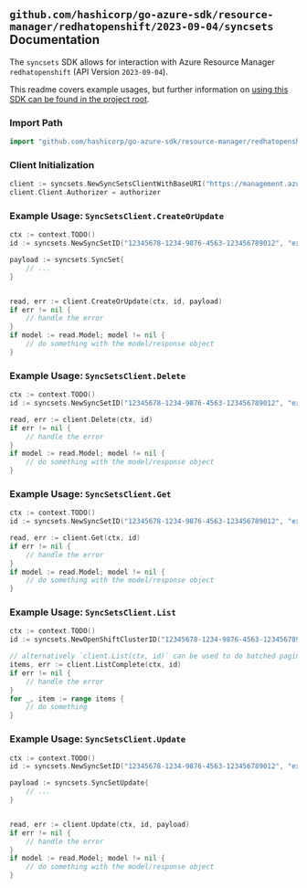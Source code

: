 
## `github.com/hashicorp/go-azure-sdk/resource-manager/redhatopenshift/2023-09-04/syncsets` Documentation

The `syncsets` SDK allows for interaction with Azure Resource Manager `redhatopenshift` (API Version `2023-09-04`).

This readme covers example usages, but further information on [using this SDK can be found in the project root](https://github.com/hashicorp/go-azure-sdk/tree/main/docs).

### Import Path

```go
import "github.com/hashicorp/go-azure-sdk/resource-manager/redhatopenshift/2023-09-04/syncsets"
```


### Client Initialization

```go
client := syncsets.NewSyncSetsClientWithBaseURI("https://management.azure.com")
client.Client.Authorizer = authorizer
```


### Example Usage: `SyncSetsClient.CreateOrUpdate`

```go
ctx := context.TODO()
id := syncsets.NewSyncSetID("12345678-1234-9876-4563-123456789012", "example-resource-group", "openShiftClusterValue", "syncSetValue")

payload := syncsets.SyncSet{
	// ...
}


read, err := client.CreateOrUpdate(ctx, id, payload)
if err != nil {
	// handle the error
}
if model := read.Model; model != nil {
	// do something with the model/response object
}
```


### Example Usage: `SyncSetsClient.Delete`

```go
ctx := context.TODO()
id := syncsets.NewSyncSetID("12345678-1234-9876-4563-123456789012", "example-resource-group", "openShiftClusterValue", "syncSetValue")

read, err := client.Delete(ctx, id)
if err != nil {
	// handle the error
}
if model := read.Model; model != nil {
	// do something with the model/response object
}
```


### Example Usage: `SyncSetsClient.Get`

```go
ctx := context.TODO()
id := syncsets.NewSyncSetID("12345678-1234-9876-4563-123456789012", "example-resource-group", "openShiftClusterValue", "syncSetValue")

read, err := client.Get(ctx, id)
if err != nil {
	// handle the error
}
if model := read.Model; model != nil {
	// do something with the model/response object
}
```


### Example Usage: `SyncSetsClient.List`

```go
ctx := context.TODO()
id := syncsets.NewOpenShiftClusterID("12345678-1234-9876-4563-123456789012", "example-resource-group", "openShiftClusterValue")

// alternatively `client.List(ctx, id)` can be used to do batched pagination
items, err := client.ListComplete(ctx, id)
if err != nil {
	// handle the error
}
for _, item := range items {
	// do something
}
```


### Example Usage: `SyncSetsClient.Update`

```go
ctx := context.TODO()
id := syncsets.NewSyncSetID("12345678-1234-9876-4563-123456789012", "example-resource-group", "openShiftClusterValue", "syncSetValue")

payload := syncsets.SyncSetUpdate{
	// ...
}


read, err := client.Update(ctx, id, payload)
if err != nil {
	// handle the error
}
if model := read.Model; model != nil {
	// do something with the model/response object
}
```
